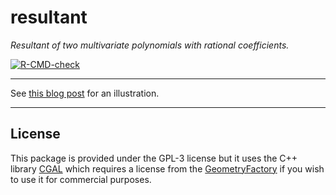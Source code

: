 # resultant

*Resultant of two multivariate polynomials with rational coefficients.*

<!-- badges: start -->
[![R-CMD-check](https://github.com/stla/resultant/actions/workflows/R-CMD-check.yaml/badge.svg)](https://github.com/stla/resultant/actions/workflows/R-CMD-check.yaml)
<!-- badges: end -->

___

See [this blog post](https://laustep.github.io/stlahblog/posts/resultant-algebraicCurves.html) for an illustration.

___

## License

This package is provided under the GPL-3 license but it uses the C++ library 
[CGAL](https://www.cgal.org/) which requires a license from the 
[GeometryFactory](https://geometryfactory.com) if you wish to use it for 
commercial purposes.

